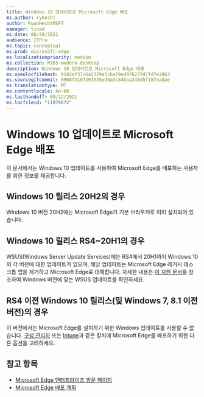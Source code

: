 ```yaml
---
title: Windows 10 업데이트로 Microsoft Edge 배포
ms.author: ryhecht
author: RyanHechtMSFT
manager: tinad
ms.date: 06/29/2021
audience: ITPro
ms.topic: conceptual
ms.prod: microsoft-edge
ms.localizationpriority: medium
ms.collection: M365-modern-desktop
description: Windows 10 업데이트로 Microsoft Edge 배포
ms.openlocfilehash: 9102ef37c6a5329a5cba79ed976237d7fd7e2063
ms.sourcegitcommit: 8968f3107291935ed9adc84bba348d5f187eadae
ms.translationtype: MT
ms.contentlocale: ko-KR
ms.lasthandoff: 09/12/2021
ms.locfileid: "11979672"
---
```

# <a name="deploy-microsoft-edge-with-windows-10-updates"></a>Windows 10 업데이트로 Microsoft Edge 배포

이 문서에서는 Windows 10 업데이트를 사용하여 Microsoft Edge를 배포하는 사용자를 위한 정보를 제공합니다.

## <a name="for-windows-10-release-20h2"></a>Windows 10 릴리스 20H2의 경우

Windows 10 버전 20H2에는 Microsoft Edge가 기본 브라우저로 이미 설치되어 있습니다.

## <a name="for-windows-10-releases-rs4-through-20h1"></a>Windows 10 릴리스 RS4~20H1의 경우

WSUS(Windows Server Update Services)에는 RS4에서 20H1까지 Windows 10의 각 버전에 대한 업데이트가 있으며, 해당 업데이트는 Microsoft Edge 레거시 데스크톱 앱을 제거하고 Microsoft Edge로 대체합니다. 자세한 내용은 [이 지원 문서](https://support.microsoft.com/topic/update-in-wsus-for-the-new-microsoft-edge-for-windows-10-version-1809-1903-1909-and-2004-october-29-2020-b4980418-4ec4-dee7-3b17-1c6499bd127c)를 참조하여 Windows 버전에 맞는 WSUS 업데이트를 확인하세요.

## <a name="for-windows-10-releases-prior-to-rs4-and-windows-7-81-and-earlier"></a>RS4 이전 Windows 10 릴리스(및 Windows 7, 8.1 이전 버전)의 경우

이 버전에서는 Microsoft Edge를 설치하기 위한 Windows 업데이트를 사용할 수 없습니다. [구성 관리자](/configmgr/apps/deploy-use/deploy-edge?bc=https%3a%2f%2fdocs.microsoft.com%2fDeployEdge%2fbreadcrumb%2ftoc.json&toc=https%3a%2f%2fdocs.microsoft.com%2fDeployEdge%2ftoc.json) 또는 [Intune](/intune/apps/apps-windows-edge/?bc=https%3a%2f%2fdocs.microsoft.com%2fDeployEdge%2fbreadcrumb%2ftoc.json&toc=https%3a%2f%2fdocs.microsoft.com%2fDeployEdge%2ftoc.json)과 같은 장치에 Microsoft Edge를 배포하기 위한 다른 옵션을 고려하세요.

## <a name="see-also"></a>참고 항목

- [Microsoft Edge 엔터프라이즈 방문 페이지](https://aka.ms/EdgeEnterprise)
- [Microsoft Edge 배포 계획](deploy-edge-plan-deployment.md)